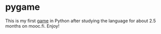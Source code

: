# pygame
This is my first [game](https://youtu.be/T6wXCLLHlvA) in Python after studying the language for about 2.5 months on mooc.fi.
Enjoy!
